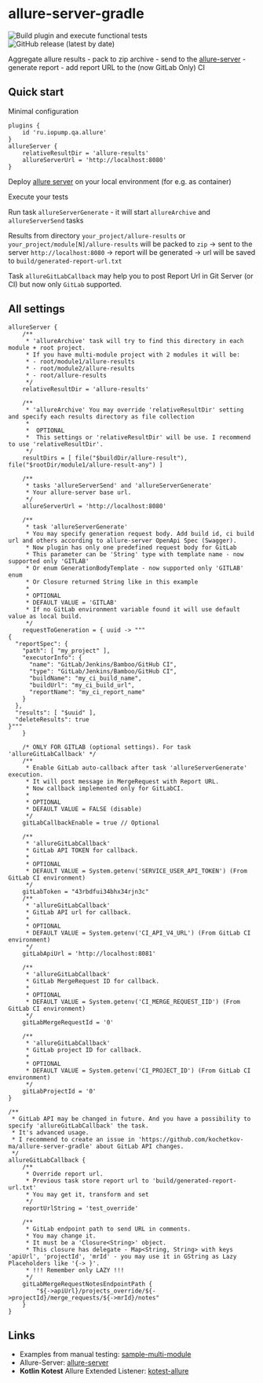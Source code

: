 # allure-server-gradle

![Build plugin and execute functional tests](https://github.com/kochetkov-ma/allure-server-gradle/workflows/Build%20plugin%20and%20execute%20functional%20tests/badge.svg?branch=master)  
![GitHub release (latest by date)](https://img.shields.io/github/v/release/kochetkov-ma/allure-server-gradle)

Aggregate allure results - pack to zip archive - send to the [allure-server](https://github.com/kochetkov-ma/allure-server) - generate report - add report URL to the (now GitLab Only) CI

## Quick start

Minimal configuration
```
plugins {
    id 'ru.iopump.qa.allure'
}
allureServer {
    relativeResultDir = 'allure-results'
    allureServerUrl = 'http://localhost:8080'
}
```
Deploy [allure server](https://github.com/kochetkov-ma/allure-server) on your local environment (for e.g. as container)
  
Execute your tests
  
Run task `allureServerGenerate` - it will start `allureArchive` and `allureServerSend` tasks

Results from directory `your_project/allure-results` or `your_project/module[N]/allure-results` will be packed to `zip` -> sent to the server `http://localhost:8080` -> report will be generated -> url will be saved to `build/generated-report-url.txt`

Task `allureGitLabCallback` may help you to post Report Url in Git Server (or CI) but now only `GitLab` supported.

## All settings

```
allureServer {
    /**
     * 'allureArchive' task will try to find this directory in each module + root project.
     * If you have multi-module project with 2 modules it will be:
     * - root/module1/allure-results
     * - root/module2/allure-results
     * - root/allure-results
     */
    relativeResultDir = 'allure-results'
    
    /**
     * 'allureArchive' You may override 'relativeResultDir' setting and specify each results directory as file collection
     *
     *  OPTIONAL
     *  This settings or 'relativeResultDir' will be use. I recommend to use 'relativeResultDir'.
     */
    resultDirs = [ file("$buildDir/allure-result"), file("$rootDir/module1/allure-result-any") ]

    /**
     * tasks 'allureServerSend' and 'allureServerGenerate'
     * Your allure-server base url.
     */
    allureServerUrl = 'http://localhost:8080'

    /**
     * task 'allureServerGenerate'
     * You may specify generation request body. Add build id, ci build url and others according to allure-server OpenApi Spec (Swagger).
     * Now plugin has only one predefined request body for GitLab
     * This parameter can be 'String' type with template name - now supported only 'GITLAB'
     * Or enum GenerationBodyTemplate - now supported only 'GITLAB' enum
     * Or Closure returned String like in this example
     *
     * OPTIONAL
     * DEFAULT VALUE = 'GITLAB'
     * If no GitLab environment variable found it will use default value as local build.
     */
    requestToGeneration = { uuid -> """
{
  "reportSpec": {
    "path": [ "my_project" ],
    "executorInfo": {
      "name": "GitLab/Jenkins/Bamboo/GitHub CI",
      "type": "GitLab/Jenkins/Bamboo/GitHub CI",
      "buildName": "my_ci_build_name",
      "buildUrl": "my_ci_build_url",
      "reportName": "my_ci_report_name"
    }
  },
  "results": [ "$uuid" ],
  "deleteResults": true
}"""
    }

    /* ONLY FOR GITLAB (optional settings). For task 'allureGitLabCallback' */
    /**
     * Enable GitLab auto-callback after task 'allureServerGenerate' execution.
     * It will post message in MergeRequest with Report URL.
     * Now callback implemented only for GitLabCI.
     *
     * OPTIONAL
     * DEFAULT VALUE = FALSE (disable)
     */
    gitLabCallbackEnable = true // Optional

    /**
     * 'allureGitLabCallback'
     * GitLab API TOKEN for callback.
     *
     * OPTIONAL
     * DEFAULT VALUE = System.getenv('SERVICE_USER_API_TOKEN') (From GitLab CI environment)
     */
    gitLabToken = "43rbdfui34bhx34rjn3c"
    /**
     * 'allureGitLabCallback'
     * GitLab API url for callback.
     *
     * OPTIONAL
     * DEFAULT VALUE = System.getenv('CI_API_V4_URL') (From GitLab CI environment)
     */
    gitLabApiUrl = 'http://localhost:8081'

    /**
     * 'allureGitLabCallback'
     * GitLab MergeRequest ID for callback.
     *
     * OPTIONAL
     * DEFAULT VALUE = System.getenv('CI_MERGE_REQUEST_IID') (From GitLab CI environment)
     */
    gitLabMergeRequestId = '0'

    /**
     * 'allureGitLabCallback'
     * GitLab project ID for callback.
     *
     * OPTIONAL
     * DEFAULT VALUE = System.getenv('CI_PROJECT_ID') (From GitLab CI environment)
     */
    gitLabProjectId = '0'
}

/**
 * GitLab API may be changed in future. And you have a possibility to specify 'allureGitLabCallback' the task.
 * It's advanced usage.
 * I recommend to create an issue in 'https://github.com/kochetkov-ma/allure-server-gradle' about GitLab API changes.
 */
allureGitLabCallback {
    /**
     * Override report url.
     * Previous task store report url to 'build/generated-report-url.txt'
     * You may get it, transform and set
     */
    reportUrlString = 'test_override'

    /**
     * GitLab endpoint path to send URL in comments.
     * You may change it.
     * It must be a 'Closure<String>' object.
     * This closure has delegate - Map<String, String> with keys 'apiUrl', 'projectId', 'mrId' - you may use it in GString as Lazy Placeholders like '{-> }'.
     * !!! Remember only LAZY !!!
     */
    gitLabMergeRequestNotesEndpointPath {
        "${->apiUrl}/projects_override/${->projectId}/merge_requests/${->mrId}/notes"
    }
}
```
## Links
 - Examples from manual testing: [sample-multi-module](sample-multi-module/)
 - Allure-Server: [allure-server](https://github.com/kochetkov-ma/allure-server)
 - **Kotlin** **Kotest** Allure Extended Listener: [kotest-allure](https://github.com/kochetkov-ma/kotest-allure)
 